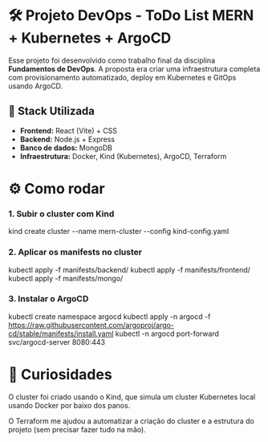 # 🛠️ Projeto DevOps - ToDo List MERN + Kubernetes + ArgoCD

Esse projeto foi desenvolvido como trabalho final da disciplina **Fundamentos de DevOps**. A proposta era criar uma infraestrutura completa com provisionamento automatizado, deploy em Kubernetes e GitOps usando ArgoCD.


## 🧩 Stack Utilizada

- **Frontend:** React (Vite) + CSS
- **Backend:** Node.js + Express
- **Banco de dados:** MongoDB
- **Infraestrutura:** Docker, Kind (Kubernetes), ArgoCD, Terraform

# ⚙️ Como rodar

### 1. Subir o cluster com Kind
kind create cluster --name mern-cluster --config kind-config.yaml

### 2. Aplicar os manifests no cluster
kubectl apply -f manifests/backend/
kubectl apply -f manifests/frontend/
kubectl apply -f manifests/mongo/

### 3. Instalar o ArgoCD
kubectl create namespace argocd
kubectl apply -n argocd -f https://raw.githubusercontent.com/argoproj/argo-cd/stable/manifests/install.yaml
kubectl -n argocd port-forward svc/argocd-server 8080:443

# 🧠 Curiosidades
O cluster foi criado usando o Kind, que simula um cluster Kubernetes local usando Docker por baixo dos panos.

O Terraform me ajudou a automatizar a criação do cluster e a estrutura do projeto (sem precisar fazer tudo na mão).
